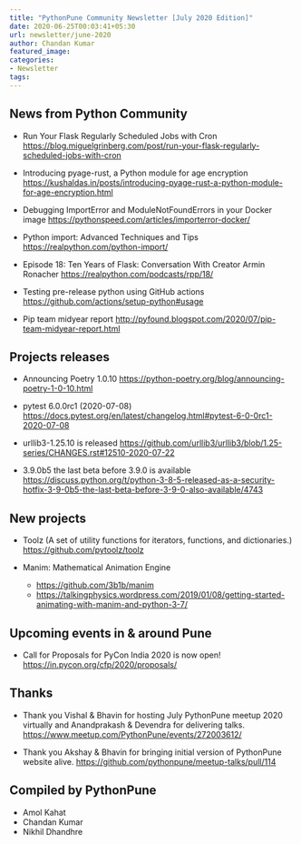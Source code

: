 ```yaml
---
title: "PythonPune Community Newsletter [July 2020 Edition]"
date: 2020-06-25T00:03:41+05:30
url: newsletter/june-2020
author: Chandan Kumar
featured_image:
categories:
- Newsletter
tags:
---
```


## News from Python Community

* Run Your Flask Regularly Scheduled Jobs with Cron 
  https://blog.miguelgrinberg.com/post/run-your-flask-regularly-scheduled-jobs-with-cron

* Introducing pyage-rust, a Python module for age encryption 
  https://kushaldas.in/posts/introducing-pyage-rust-a-python-module-for-age-encryption.html

* Debugging ImportError and ModuleNotFoundErrors in your Docker image 
  https://pythonspeed.com/articles/importerror-docker/

* Python import: Advanced Techniques and Tips 
  https://realpython.com/python-import/

* Episode 18: Ten Years of Flask: Conversation With Creator Armin Ronacher 
  https://realpython.com/podcasts/rpp/18/

* Testing pre-release python using GitHub actions 
  https://github.com/actions/setup-python#usage

* Pip team midyear report 
  http://pyfound.blogspot.com/2020/07/pip-team-midyear-report.html

## Projects releases

* Announcing Poetry 1.0.10 
  https://python-poetry.org/blog/announcing-poetry-1-0-10.html

* pytest 6.0.0rc1 (2020-07-08) 
  https://docs.pytest.org/en/latest/changelog.html#pytest-6-0-0rc1-2020-07-08

* urllib3-1.25.10 is released 
  https://github.com/urllib3/urllib3/blob/1.25-series/CHANGES.rst#12510-2020-07-22

* 3.9.0b5 the last beta before 3.9.0 is available 
  https://discuss.python.org/t/python-3-8-5-released-as-a-security-hotfix-3-9-0b5-the-last-beta-before-3-9-0-also-available/4743

## New projects

* Toolz (A set of utility functions for iterators, functions, and dictionaries.) 
  https://github.com/pytoolz/toolz

* Manim: Mathematical Animation Engine 
  * https://github.com/3b1b/manim 
  * https://talkingphysics.wordpress.com/2019/01/08/getting-started-animating-with-manim-and-python-3-7/

## Upcoming events in & around Pune

* Call for Proposals for PyCon India 2020 is now open! 
  https://in.pycon.org/cfp/2020/proposals/

## Thanks

* Thank you Vishal & Bhavin for hosting July PythonPune meetup 2020 virtually and Anandprakash & Devendra for delivering talks. 
  https://www.meetup.com/PythonPune/events/272003612/

* Thank you Akshay & Bhavin for bringing initial version of PythonPune website alive. 
  https://github.com/pythonpune/meetup-talks/pull/114

## Compiled by PythonPune

* Amol Kahat
* Chandan Kumar
* Nikhil Dhandhre
